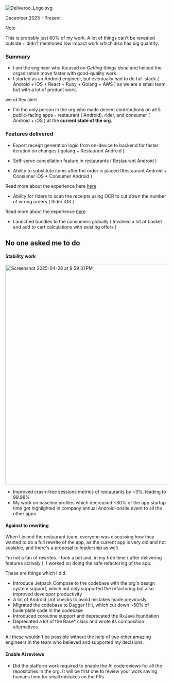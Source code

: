 ![Deliveroo_Logo svg](https://github.com/user-attachments/assets/b5abd3cc-29e6-4daa-96c7-3bb78e5440b1)

December 2023 - Present

> [!NOTE]
> This is probably just 60% of my work. A lot of things can't be revealed outside + didn't mentioned low impact work which also has big quantity. 

### Summary 

- I am the engineer who focused on _Getting things done_ and helped the organisation move faster with good-quality work.
- I started as an Android engineer, but eventually had to do full-stack ( Android + iOS + React + Ruby + Golang + AWS ) as we are a small team but with a lot of product work.

 weird flex alert

- I'm the only person in the org who made decent contributions on all 5 public-facing apps - restaurant ( Android), rider, and consumer ( Android + iOS ) at the **current state of the org**. 


### Features delivered 

- Export receipt generation logic from on-device to backend for faster iteration on changes ( golang + Restaurant Android )

- Self-serve cancellation feature in restaurants ( Restaurant Android )
- Ability to substitute items after the order is placed (Restaurant Android + Consumer iOS + Consumer Android )

Read more about the experience here [here](https://help.deliveroo.com/en/articles/10156329-item-substitutions) 

- Ability for riders to scan the receipts using OCR to cut down the number of wrong orders ( Rider iOS )

Read more about the experience [here](https://riders.deliveroo.co.uk/en/support/orders/how-do-i-scan-the-order-receipt) 

- Launched bundles to the consumers globally ( Involved a lot of basket and add to cart calculations with existing offers )


## No one asked me to do

#### Stability work 

<img width="683" alt="Screenshot 2025-04-28 at 9 59 31 PM" src="https://github.com/user-attachments/assets/3a823069-6626-4f0f-ba27-f3a4680455df" />

- Improved crash-free sessions metrics of restaurants by ~3%, leading to 99.98%
- My work on baseline profiles which decreased ~30% of the app startup time got highlighted in company annual Android-onsite event to all the other apps 

#### Against to rewriting

When I joined the restaurant team, everyone was discussing how they wanted to do a full rewrite of the app, as the current app is very old and not scalable, and there's a proposal to leadership as well.

I'm not a fan of rewrites. I took a bet and, in my free time ( after delivering features actively ), I worked on doing the safe refactoring of the app.

These are things which I did 

- Introduce Jetpack Compose to the codebase with the org's design system support, which not only supported the refactoring but also improved developer productivity
- A lot of Android Lint checks to avoid mistakes made previously
- Migrated the codebase to Dagger Hilt, which cut down ~50% of boilerplate code in the codebase
- Introduced coroutine support and deprecated the RxJava foundation
- Deprecated a lot of the Base* class and wrote its composition alternatives

All these wouldn't be possible without the help of two other amazing engineers in the team who believed and supported my decisions. 

#### Enable Ai reviews

- Did the platform work required to enable the Ai codereviews for all the repositories in the org. It will be first one to review your work saving humans time for small mistakes on the PRs
